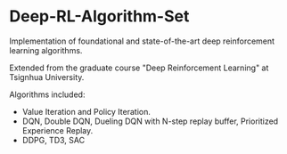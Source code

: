 # Deep-RL-Algorithm-Set
Implementation of foundational and state-of-the-art deep reinforcement learning algorithms. 

Extended from the graduate course "Deep Reinforcement Learning" at Tsignhua University.

Algorithms included:

* Value Iteration and Policy Iteration.
* DQN, Double DQN, Dueling DQN with N-step replay buffer, Prioritized Experience Replay.
* DDPG, TD3, SAC

